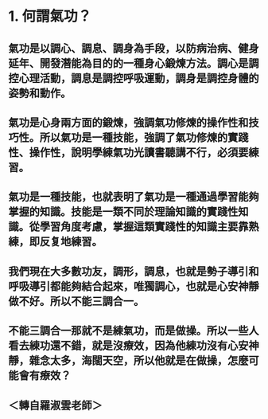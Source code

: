 # 1. 何謂氣功？

## 氣功是以調心、調息、調身為手段，以防病治病、健身延年、開發潛能為目的的一種身心鍛煉方法。調心是調控心理活動，調息是調控呼吸運動，調身是調控身體的姿勢和動作。

## 氣功是心身兩方面的鍛煉，強調氣功修煉的操作性和技巧性。所以氣功是一種技能，強調了氣功修煉的實踐性、操作性，說明學練氣功光讀書聽講不行，必須要練習。

## 氣功是一種技能，也就表明了氣功是一種通過學習能夠掌握的知識。技能是一類不同於理論知識的實踐性知識。從學習角度考慮，掌握這類實踐性的知識主要靠熟練，即反复地練習。

## 我們現在大多數功友，調形，調息，也就是勢子導引和呼吸導引都能夠結合起來，唯獨調心，也就是心安神靜做不好。所以不能三調合一。

## 不能三調合一那就不是練氣功，而是做操。所以一些人看去練功還不錯，就是沒療效，因為他練功沒有心安神靜，雜念太多，海闊天空，所以他就是在做操，怎麼可能會有療效？

## ＜轉自羅淑雲老師＞
